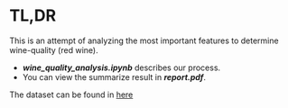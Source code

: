 # TL,DR
This is an attempt of analyzing the most important features to determine wine-quality (red wine).
* ***wine_quality_analysis.ipynb*** describes our process.
* You can view the summarize result in ***report.pdf***.

The dataset can be found in [here](https://www.kaggle.com/datasets/uciml/red-wine-quality-cortez-et-al-2009)
